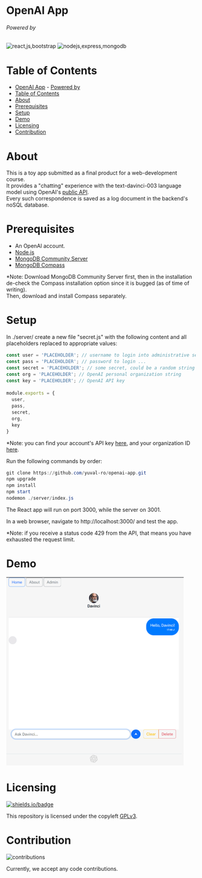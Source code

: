 # OpenAI App
###### Powered by

![react,js,bootstrap](https://skillicons.dev/icons?i=react,js,bootstrap)
![nodejs,express,mongodb](https://skillicons.dev/icons?i=nodejs,express,mongodb)


# Table of Contents
- [OpenAI App](#openai-app)
          - [Powered by](#powered-by)
- [Table of Contents](#table-of-contents)
- [About](#about)
- [Prerequisites](#prerequisites)
- [Setup](#setup)
- [Demo](#demo)
- [Licensing](#licensing)
- [Contribution](#contribution)


# About

This is a toy app submitted as a final product for a web-development course.  
It provides a "chatting" experience with the text-davinci-003 language model using OpenAI's [public API](https://platform.openai.com/docs/api-reference/completions/create?lang=node.js).  
Every such correspondence is saved as a log document in the backend's noSQL database.


# Prerequisites

- An OpenAI account.
- [Node.js]()
- [MongoDB Community Server](https://www.mongodb.com/try/download/community)
- [MongoDB Compass](https://www.mongodb.com/try/download/compass)

*Note: Download MongoDB Community Server first, then in the installation de-check the Compass installation option since it is bugged (as of time of writing).  
Then, download and install Compass separately.


# Setup

In ./server/ create a new file "secret.js" with the following content and all placeholders replaced to appropriate values:

```js
const user = 'PLACEHOLDER'; // username to login into administrative section
const pass = 'PLACEHOLDER'; // password to login ...
const secret = 'PLACEHOLDER'; // some secret, could be a random string
const org = 'PLACEHOLDER'; // OpenAI personal organization string
const key = 'PLACEHOLDER'; // OpenAI API key

module.exports = {
  user,
  pass,
  secret,
  org,
  key
}
```
*Note: you can find your account's API key [here](https://platform.openai.com/account/api-keys), and your organization ID [here](https://platform.openai.com/account/org-settings).


Run the following commands by order:

```powershell
git clone https://github.com/yuval-ro/openai-app.git
npm upgrade
npm install
npm start
nodemon ./server/index.js
```

The React app will run on port 3000, while the server on 3001.

In a web browser, navigate to http://localhost:3000/ and test the app.

*Note: if you receive a status code 429 from the API, that means you have exhausted the request limit.


# Demo

<img src="./.github/assets/app-demo.png" height="500px"/>


# Licensing

[![shields.io/badge](https://shields.io/badge/License-GPLv3-red?style=flat-square)](https://www.gnu.org/licenses/gpl-3.0.html)

This repository is licensed under the copyleft [GPLv3](./LICENSE).


# Contribution

![contributions](https://shields.io/badge/Contributes-Yes-lightgreen?style=flat-square)

Currently, we accept any code contributions.
